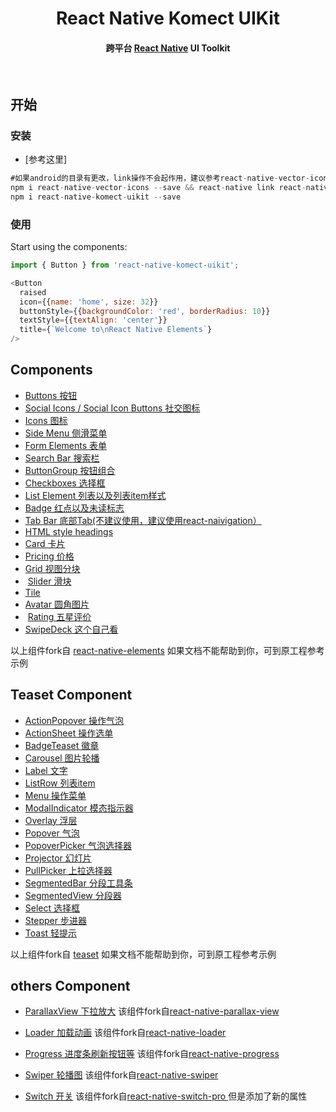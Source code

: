

<h1 align="center">
  React Native Komect UIKit
</h1>

<h4 align="center">
  跨平台 <a href="https://facebook.github.io/react-native/">React Native</a> UI Toolkit
</h4>


<br />


## 开始

### 安装


- [参考这里]


```js
#如果android的目录有更改，link操作不会起作用，建议参考react-native-vector-icons的手动link教程
npm i react-native-vector-icons --save && react-native link react-native-vector-icons
npm i react-native-komect-uikit --save

```


### 使用

Start using the components:

```js
import { Button } from 'react-native-komect-uikit';

<Button
  raised
  icon={{name: 'home', size: 32}}
  buttonStyle={{backgroundColor: 'red', borderRadius: 10}}
  textStyle={{textAlign: 'center'}}
  title={`Welcome to\nReact Native Elements`}
/>
```

## Components 

-  [Buttons 按钮](https://github.com/fengshanjian/react-native-komect-uikit/blob/master/docs/API/buttons.md)
-  [Social Icons / Social Icon Buttons 社交图标](https://github.com/fengshanjian/react-native-komect-uikit/blob/master/docs/API/social_icons.md)
-  [Icons 图标](https://github.com/fengshanjian/react-native-komect-uikit/blob/master/docs/API/icons.md)
-  [Side Menu 侧滑菜单](https://github.com/fengshanjian/react-native-komect-uikit/blob/master/docs/API/side_menu.md)
-  [Form Elements 表单](https://github.com/fengshanjian/react-native-komect-uikit/blob/master/docs/API/forms.md)
-  [Search Bar 搜索栏](https://github.com/fengshanjian/react-native-komect-uikit/blob/master/docs/API/searchbar.md)
-  [ButtonGroup 按钮组合](https://github.com/fengshanjian/react-native-komect-uikit/blob/master/docs/API/button_group.md)
-  [Checkboxes 选择框](https://github.com/fengshanjian/react-native-komect-uikit/blob/master/docs/API/checkbox.md)
-  [List Element 列表以及列表item样式](https://github.com/fengshanjian/react-native-komect-uikit/blob/master/docs/API/lists.md)
-  [Badge 红点以及未读标志](https://github.com/fengshanjian/react-native-komect-uikit/blob/master/docs/API/badge.md)
-  [Tab Bar 底部Tab(不建议使用，建议使用react-naivigation）](https://github.com/fengshanjian/react-native-komect-uikit/blob/master/docs/API/tabbar.md)
-  [HTML style headings](https://github.com/fengshanjian/react-native-komect-uikit/blob/master/docs/API/HTML_style_headings.md)
-  [Card 卡片](https://github.com/fengshanjian/react-native-komect-uikit/blob/master/docs/API/card.md)
-  [Pricing 价格](https://github.com/fengshanjian/react-native-komect-uikit/blob/master/docs/API/pricing.md)
-  [Grid 视图分块](https://github.com/fengshanjian/react-native-komect-uikit/blob/master/docs/API/grid.md)
-  [Slider 滑块](https://github.com/fengshanjian/react-native-komect-uikit/blob/master/docs/API/slider.md)
-  [Tile](https://github.com/fengshanjian/react-native-komect-uikit/blob/master/docs/API/tile.md)
-  [Avatar 圆角图片](https://github.com/fengshanjian/react-native-komect-uikit/blob/master/docs/API/avatar.md)
-  [Rating 五星评价](https://github.com/fengshanjian/react-native-komect-uikit/blob/master/docs/API/rating.md)
-  [SwipeDeck 这个自己看](https://github.com/fengshanjian/react-native-komect-uikit/blob/master/docs/API/swipedeck.md)


以上组件fork自 <a href="https://github.com/react-native-training/react-native-elements/">react-native-elements</a> 如果文档不能帮助到你，可到原工程参考示例

## Teaset Component

-  [ActionPopover 操作气泡](https://github.com/fengshanjian/react-native-komect-uikit/blob/master/docs/API/ActionPopover.md)
-  [ActionSheet 操作选单](https://github.com/fengshanjian/react-native-komect-uikit/blob/master/docs/API/ActionSheet.md)
-  [BadgeTeaset 徽章](https://github.com/fengshanjian/react-native-komect-uikit/blob/master/docs/API/Badge_teaset.md)
-  [Carousel 图片轮播](https://github.com/fengshanjian/react-native-komect-uikit/blob/master/docs/API/Carousel.md)
-  [Label 文字](https://github.com/fengshanjian/react-native-komect-uikit/blob/master/docs/API/Label.md)
-  [ListRow 列表item](https://github.com/fengshanjian/react-native-komect-uikit/blob/master/docs/API/ListRow.md)
-  [Menu 操作菜单](https://github.com/fengshanjian/react-native-komect-uikit/blob/master/docs/API/Menu.md)
-  [ModalIndicator 模态指示器](https://github.com/fengshanjian/react-native-komect-uikit/blob/master/docs/API/ModalIndicator.md)
-  [Overlay 浮层](https://github.com/fengshanjian/react-native-komect-uikit/blob/master/docs/API/Overlay.md)
-  [Popover 气泡](https://github.com/fengshanjian/react-native-komect-uikit/blob/master/docs/API/Popover.md)
-  [PopoverPicker 气泡选择器](https://github.com/fengshanjian/react-native-komect-uikit/blob/master/docs/API/PopoverPicker.md)
-  [Projector 幻灯片](https://github.com/fengshanjian/react-native-komect-uikit/blob/master/docs/API/Projector.md)
-  [PullPicker 上拉选择器](https://github.com/fengshanjian/react-native-komect-uikit/blob/master/docs/API/PullPicker.md)
-  [SegmentedBar 分段工具条](https://github.com/fengshanjian/react-native-komect-uikit/blob/master/docs/API/SegmentedBar.md)
-  [SegmentedView 分段器](https://github.com/fengshanjian/react-native-komect-uikit/blob/master/docs/API/SegmentedView.md)
-  [Select 选择框](https://github.com/fengshanjian/react-native-komect-uikit/blob/master/docs/API/Select.md)
-  [Stepper 步进器](https://github.com/fengshanjian/react-native-komect-uikit/blob/master/docs/API/Stepper.md)
-  [Toast 轻提示](https://github.com/fengshanjian/react-native-komect-uikit/blob/master/docs/API/Toast.md)

以上组件fork自 <a href="https://github.com/rilyu/teaset">teaset</a> 如果文档不能帮助到你，可到原工程参考示例


## others Component
-  [ParallaxView 下拉放大](https://github.com/fengshanjian/react-native-komect-uikit/blob/master/docs/API/ParallaxView.md)    该组件fork自<a href="https://github.com/lelandrichardson/react-native-parallax-view">react-native-parallax-view</a>

-  [Loader 加载动画](https://github.com/fengshanjian/react-native-komect-uikit/blob/master/docs/API/Loader.md)    该组件fork自<a href="https://github.com/mohebifar/react-native-loader">react-native-loader</a>
-  [Progress 进度条刷新按钮等](https://github.com/fengshanjian/react-native-komect-uikit/blob/master/docs/API/Progress.md) 该组件fork自<a href="https://github.com/oblador/react-native-progress">react-native-progress </a>
-  [Swiper 轮播图](https://github.com/fengshanjian/react-native-komect-uikit/blob/master/docs/API/Swiper.md) 该组件fork自<a href="https://github.com/leecade/react-native-swiper">react-native-swiper </a>
-  [Switch 开关](https://github.com/fengshanjian/react-native-komect-uikit/blob/master/docs/API/Switch.md) 该组件fork自<a href="https://github.com/poberwong/react-native-switch-pro">react-native-switch-pro </a>  但是添加了新的属性
